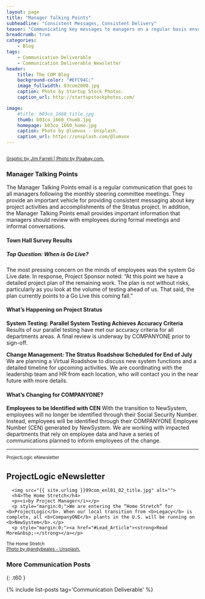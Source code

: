 ```yaml
---
layout: page
title: "Manager Talking Points"
subheadline: "Consistent Messages, Consistent Delivery"
teaser: "Communicating key messages to managers on a regular basis ensures consistent messaging and drives cascading communications to employees."
breadcrumb: true
categories:
    - Blog
tags:
    - Communication Deliverable
    - Communication Deliverable Newsletter
header:
    title: The COM Blog
    background-color: "#EFC94C;"
    image_fullwidth: 03com2000.jpg
    caption: Photo by Startup Stock Photos.
    caption_url: http://startupstockphotos.com/

image:
    #title: b03co_1660_title.jpg
    thumb: b03co_1660_thumb.jpg
    homepage: b03co_1660_home.jpg
    caption: Photo by @lumvox - Unsplash.
    caption_url: https://unsplash.com/@lumvox
---
```

<!--more-->

<img data-interchange="[images/99com_mtp01_widget.jpg, small], [images/99com_mtp01_email.jpg, medium], [images/99com_mtp01_title.jpg, large]">
<p style="margin:0;"><img src="{{ site.urlimg }}99com_enl01_01_title.jpg" alt=""></p>
<p><a href="https://pixabay.com/"><small>Graphic by Jim Farrell | Photo by Pixabay.com.</small></a></p>

### Manager Talking Points
The Manager Talking Points email is a regular communication that goes to all managers following the monthly steering committee meetings. They provide an important vehicle for providing consistent messaging about key project activities and accomplishments of the Stratus project. In addition, the Manager Talking Points email provides important information that managers should review with employees during formal meetings and informal conversations.

#### Town Hall Survey Results</b>
##### Top Question: When is Go Live?
The most pressing concern on the minds of employees was the system Go Live date. In response, Project Sponsor noted: “At this point we have a detailed project plan of the remaining work. The plan is not without risks, particularly as you look at the volume of testing ahead of us. That said, the plan currently points to a Go Live this coming fall.”

#### What’s Happening on Project Stratus
<b>System Testing: Parallel System Testing Achieves Accuracy Criteria</b>
Results of our parallel testing have met our accuracy criteria for all departments areas. A final review is underway by COMPANYONE prior to sign-off.

<b>Change Management: The Stratus Roadshow Scheduled for End of July</b>
We are planning a Virtual Roadshow to discuss new system functions and a detailed timeline for upcoming activities. We are coordinating with the leadership team and HR from each location, who will contact you in the near future with more details.

#### What’s Changing for COMPANYONE?
<b>Employees to be Identified with CEN</b>
With the transition to NewSystem, employees will no longer be identified through their Social Security Number. Instead, employees will be identified through their COMPANYONE Employee Number (CEN) generated by NewSystem. We are working with impacted departments that rely on employee data and have a series of communications planned to inform employees of the change.


<!--Newsletter Header-->
<hr>
<p style="margin:0;"><a name="ProjectLogic_eNewsletter"><small>ProjectLogic eNewsletter</small></a></p>
<p style="margin:0;"><h2>ProjectLogic eNewsletter</h2></p>


      <img src="{{ site.urlimg }}99com_enl01_02_title.jpg" alt="">
      <h4>The Home Stretch</h4>
      <p><i>by Project Manager</i></p>
      <p style="margin:0;">We are entering the “Home Stretch” for <b>ProjectLogic</b>. When our local transition from <b>Legacy</b> is complete, all <b>CompanyONE</b> plants in the U.S. will be running on <b>NewSystem</b>.</p>
      <p style="margin:0;"><a href="#Lead_Article"><strong>Read More&nbsp;›</strong></a></p>

<p style="margin:0;"><a name="Lead_Article"><small>The Home Stretch</small></a></p>
<p style="margin:0;"><img src="{{ site.urlimg }}99com_enl01_02_title.jpg" alt=""></p>
<p style="margin:0;"><a href="https://unsplash.com/@andybeales"><small>Photo by @andybeales - Unsplash.</small></a></p>



### More Communication Posts
{: .t60 }

{% include list-posts tag='Communication Deliverable' %}
